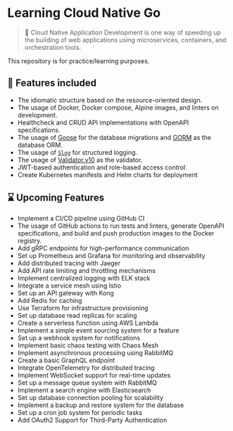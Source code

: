 # Learning Cloud Native Go
> 🌱 Cloud Native Application Development is one way of speeding up the building of web applications using microservices, containers, and orchestration tools.

This repository is for practice/learning purposes.

## 🚀 Features included

- The idiomatic structure based on the resource-oriented design.
- The usage of Docker, Docker compose, Alpine images, and linters on development.
- Healthcheck and CRUD API implementations with OpenAPI specifications.
- The usage of [Goose](https://github.com/pressly/goose) for the database migrations and [GORM](https://gorm.io/) as the database ORM.
- The usage of [`Slog`](https://pkg.go.dev/log/slog) for structured logging.
- The usage of [Validator.v10](https://github.com/go-playground/validator) as the validator.
- JWT-based authentication and role-based access control 
- Create Kubernetes manifests and Helm charts for deployment 

## ⌛ Upcoming Features

- Implement a CI/CD pipeline using GitHub CI
- The usage of GitHub actions to run tests and linters, generate OpenAPI specifications, and build and push production images to the Docker registry.
- Add gRPC endpoints for high-performance communication
- Set up Prometheus and Grafana for monitoring and observability
- Add distributed tracing with Jaeger
- Add API rate limiting and throttling mechanisms
- Implement centralized logging with ELK stack
- Integrate a service mesh using Istio
- Set up an API gateway with Kong
- Add Redis for caching
- Use Terraform for infrastructure provisioning
- Set up database read replicas for scaling 
- Create a serverless function using AWS Lambda
- Implement a simple event sourcing system for a feature
- Set up a webhook system for notifications
- Implement basic chaos testing with Chaos Mesh
- Implement asynchronous processing using RabbitMQ
- Create a basic GraphQL endpoint
- Integrate OpenTelemetry for distributed tracing
- Implement WebSocket support for real-time updates
- Set up a message queue system with RabbitMQ
- Implement a search engine with Elasticsearch
- Set up database connection pooling for scalability
- Implement a backup and restore system for the database
- Set up a cron job system for periodic tasks
- Add OAuth2 Support for Third-Party Authentication